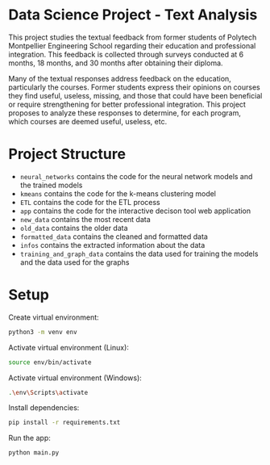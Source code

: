 # Data Science Project - Text Analysis

This project studies the textual feedback from former students of Polytech Montpellier Engineering School regarding their education and professional integration. This feedback is collected through surveys conducted at 6 months, 18 months, and 30 months after obtaining their diploma.

Many of the textual responses address feedback on the education, particularly the courses. Former students express their opinions on courses they find useful, useless, missing, and those that could have been beneficial or require strengthening for better professional integration. This project proposes to analyze these responses to determine, for each program, which courses are deemed useful, useless, etc.

# Project Structure

- `neural_networks` contains the code for the neural network models and the trained models
- `kmeans` contains the code for the k-means clustering model
- `ETL` contains the code for the ETL process
- `app` contains the code for the interactive decison tool web application
- `new_data` contains the most recent data
- `old_data` contains the older data
- `formatted_data` contains the cleaned and formatted data
- `infos` contains the extracted information about the data
- `training_and_graph_data` contains the data used for training the models and the data used for the graphs


# Setup

Create virtual environment:

```bash
python3 -m venv env
```

Activate virtual environment (Linux):

```bash
source env/bin/activate
```

Activate virtual environment (Windows):

```bash
.\env\Scripts\activate
```

Install dependencies:

```bash
pip install -r requirements.txt
```

Run the app:

```bash
python main.py
```